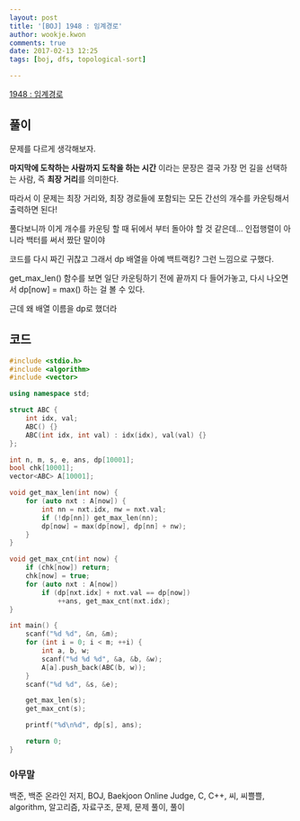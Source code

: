 ```yaml
---
layout: post
title: '[BOJ] 1948 : 임계경로'
author: wookje.kwon
comments: true
date: 2017-02-13 12:25
tags: [boj, dfs, topological-sort]

---
```


[1948 : 임계경로](https://www.acmicpc.net/problem/1948)

## 풀이

문제를 다르게 생각해보자.  

**마지막에 도착하는 사람까지 도착을 하는 시간** 이라는 문장은 결국 가장 먼 길을 선택하는 사람, 즉 **최장 거리**를 의미한다.  

따라서 이 문제는 최장 거리와, 최장 경로들에 포함되는 모든 간선의 개수를 카운팅해서 출력하면 된다!  

풀다보니까 이게 개수를 카운팅 할 때 뒤에서 부터 돌아야 할 것 같은데... 인접행렬이 아니라 백터를 써서 짰단 말이야  

코드를 다시 짜긴 귀찮고 그래서 dp 배열을 아예 백트랙킹? 그런 느낌으로 구했다.  

get_max_len() 함수를 보면 일단 카운팅하기 전에 끝까지 다 들어가놓고, 다시 나오면서 dp[now] = max() 하는 걸 볼 수 있다.  

근데 왜 배열 이름을 dp로 했더라

## 코드

```cpp
#include <stdio.h>
#include <algorithm>
#include <vector>

using namespace std;

struct ABC {
	int idx, val;
	ABC() {}
	ABC(int idx, int val) : idx(idx), val(val) {}
};

int n, m, s, e, ans, dp[10001];
bool chk[10001];
vector<ABC> A[10001];

void get_max_len(int now) {
	for (auto nxt : A[now]) {
		int nn = nxt.idx, nw = nxt.val;
		if (!dp[nn]) get_max_len(nn);
		dp[now] = max(dp[now], dp[nn] + nw);
	}
}

void get_max_cnt(int now) {
	if (chk[now]) return;
	chk[now] = true;
	for (auto nxt : A[now])
		if (dp[nxt.idx] + nxt.val == dp[now])
			++ans, get_max_cnt(nxt.idx);
}

int main() {
	scanf("%d %d", &n, &m);
	for (int i = 0; i < m; ++i) {
		int a, b, w;
		scanf("%d %d %d", &a, &b, &w);
		A[a].push_back(ABC(b, w));
	}
	scanf("%d %d", &s, &e);

	get_max_len(s);
	get_max_cnt(s);

	printf("%d\n%d", dp[s], ans);

	return 0;
}
```

### 아무말  
백준, 백준 온라인 저지, BOJ, Baekjoon Online Judge, C, C++, 씨, 씨쁠쁠, algorithm, 알고리즘, 자료구조, 문제, 문제 풀이, 풀이
